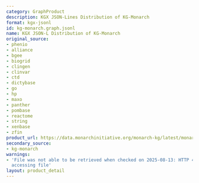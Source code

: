 ```yaml
---
category: GraphProduct
description: KGX JSON-Lines Distribution of KG-Monarch
format: kgx-jsonl
id: kg-monarch.graph.jsonl
name: KGX JSON-L Distribution of KG-Monarch
original_source:
- phenio
- alliance
- bgee
- biogrid
- clingen
- clinvar
- ctd
- dictybase
- go
- hp
- maxo
- panther
- pombase
- reactome
- string
- xenbase
- zfin
product_url: https://data.monarchinitiative.org/monarch-kg/latest/monarch-kg.jsonl.tar.gz
secondary_source:
- kg-monarch
warnings:
- 'File was not able to be retrieved when checked on 2025-08-13: HTTP 404 error when
  accessing file'
layout: product_detail
---
```

